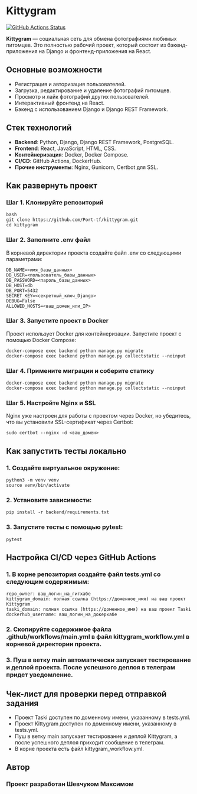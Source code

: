 # Kittygram

[![GitHub Actions Status](https://github.com/Screameerrr/kittygram_final/actions/workflows/main.yml/badge.svg)](https://github.com/Screameerrr/kittygram_final/actions)

**Kittygram** — социальная сеть для обмена фотографиями любимых питомцев. Это полностью рабочий проект, который состоит из бэкенд-приложения на Django и фронтенд-приложения на React.

## Основные возможности
- Регистрация и авторизация пользователей.
- Загрузка, редактирование и удаление фотографий питомцев.
- Просмотр и лайк фотографий других пользователей.
- Интерактивный фронтенд на React.
- Бэкенд с использованием Django и Django REST Framework.

## Стек технологий
- **Backend**: Python, Django, Django REST Framework, PostgreSQL.
- **Frontend**: React, JavaScript, HTML, CSS.
- **Контейнеризация**: Docker, Docker Compose.
- **CI/CD**: GitHub Actions, DockerHub.
- **Прочие инструменты**: Nginx, Gunicorn, Certbot для SSL.

## Как развернуть проект

### Шаг 1. Клонируйте репозиторий
```
bash
git clone https://github.com/Port-tf/kittygram.git
cd kittygram
```

### Шаг 2. Заполните .env файл
В корневой директории проекта создайте файл .env со следующими параметрами:

```
DB_NAME=<имя_базы_данных>
DB_USER=<пользователь_базы_данных>
DB_PASSWORD=<пароль_базы_данных>
DB_HOST=db
DB_PORT=5432
SECRET_KEY=<секретный_ключ_Django>
DEBUG=False
ALLOWED_HOSTS=<ваш_домен_или_IP>
```

### Шаг 3. Запустите проект в Docker
Проект использует Docker для контейнеризации. Запустите проект с помощью Docker Compose:

```
docker-compose exec backend python manage.py migrate
docker-compose exec backend python manage.py collectstatic --noinput
```

### Шаг 4. Примените миграции и соберите статику

```
docker-compose exec backend python manage.py migrate
docker-compose exec backend python manage.py collectstatic --noinput
```

### Шаг 5. Настройте Nginx и SSL
Nginx уже настроен для работы с проектом через Docker, но убедитесь, что вы установили SSL-сертификат через Certbot:

```
sudo certbot --nginx -d <ваш_домен>
```

## Как запустить тесты локально
### 1. Создайте виртуальное окружение:

```
python3 -m venv venv
source venv/bin/activate
```

### 2. Установите зависимости:

```
pip install -r backend/requirements.txt
```

### 3. Запустите тесты с помощью pytest:

```
pytest
```

## Настройка CI/CD через GitHub Actions

### 1. В корне репозитория создайте файл tests.yml со следующим содержимым:

```
repo_owner: ваш_логин_на_гитхабе
kittygram_domain: полная ссылка (https://доменное_имя) на ваш проект Kittygram
taski_domain: полная ссылка (https://доменное_имя) на ваш проект Taski
dockerhub_username: ваш_логин_на_докерхабе
```

### 2. Скопируйте содержимое файла .github/workflows/main.yml в файл kittygram_workflow.yml в корневой директории проекта.

### 3. Пуш в ветку main автоматически запускает тестирование и деплой проекта. После успешного деплоя в телеграм придет уведомление.

## Чек-лист для проверки перед отправкой задания
- Проект Taski доступен по доменному имени, указанному в tests.yml.
- Проект Kittygram доступен по доменному имени, указанному в tests.yml.
- Пуш в ветку main запускает тестирование и деплой Kittygram, а после успешного деплоя приходит сообщение в телеграм.
- В корне проекта есть файл kittygram_workflow.yml.

## Автор
### Проект разработан Шевчуком Максимом
